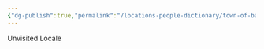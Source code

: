 ```yaml
---
{"dg-publish":true,"permalink":"/locations-people-dictionary/town-of-barovia/","tags":["Location","TownArea"]}
---
```


Unvisited Locale